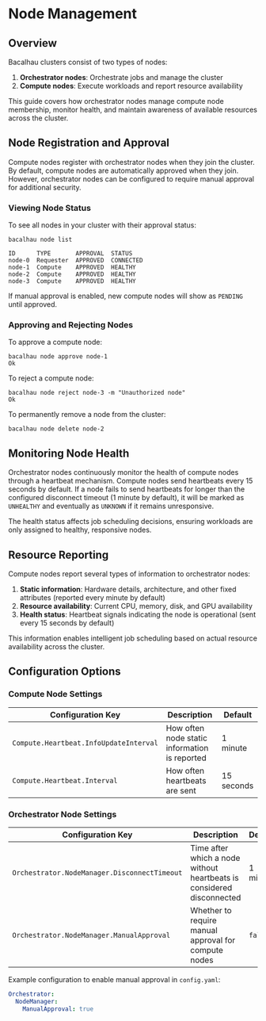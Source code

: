 # Node Management

## Overview

Bacalhau clusters consist of two types of nodes:

1. **Orchestrator nodes**: Orchestrate jobs and manage the cluster
2. **Compute nodes**: Execute workloads and report resource availability

This guide covers how orchestrator nodes manage compute node membership, monitor health, and maintain awareness of available resources across the cluster.

## Node Registration and Approval

Compute nodes register with orchestrator nodes when they join the cluster. By default, compute nodes are automatically approved when they join. However, orchestrator nodes can be configured to require manual approval for additional security.

### Viewing Node Status

To see all nodes in your cluster with their approval status:

```shell
bacalhau node list

ID      TYPE       APPROVAL  STATUS
node-0  Requester  APPROVED  CONNECTED
node-1  Compute    APPROVED  HEALTHY
node-2  Compute    APPROVED  HEALTHY
node-3  Compute    APPROVED  HEALTHY
```

If manual approval is enabled, new compute nodes will show as `PENDING` until approved.

### Approving and Rejecting Nodes

To approve a compute node:

```shell
bacalhau node approve node-1
Ok
```

To reject a compute node:

```shell
bacalhau node reject node-3 -m "Unauthorized node"
Ok
```

To permanently remove a node from the cluster:

```shell
bacalhau node delete node-2
```

## Monitoring Node Health

Orchestrator nodes continuously monitor the health of compute nodes through a heartbeat mechanism. Compute nodes send heartbeats every 15 seconds by default. If a node fails to send heartbeats for longer than the configured disconnect timeout (1 minute by default), it will be marked as `UNHEALTHY` and eventually as `UNKNOWN` if it remains unresponsive.

The health status affects job scheduling decisions, ensuring workloads are only assigned to healthy, responsive nodes.

## Resource Reporting

Compute nodes report several types of information to orchestrator nodes:

1. **Static information**: Hardware details, architecture, and other fixed attributes (reported every minute by default)
2. **Resource availability**: Current CPU, memory, disk, and GPU availability
3. **Health status**: Heartbeat signals indicating the node is operational (sent every 15 seconds by default)

This information enables intelligent job scheduling based on actual resource availability across the cluster.

## Configuration Options

### Compute Node Settings

| Configuration Key | Description | Default |
|-------------------|-------------|---------|
| `Compute.Heartbeat.InfoUpdateInterval` | How often node static information is reported | 1 minute |
| `Compute.Heartbeat.Interval` | How often heartbeats are sent | 15 seconds |

### Orchestrator Node Settings

| Configuration Key | Description | Default |
|-------------------|-------------|---------|
| `Orchestrator.NodeManager.DisconnectTimeout` | Time after which a node without heartbeats is considered disconnected | 1 minute |
| `Orchestrator.NodeManager.ManualApproval` | Whether to require manual approval for compute nodes | `false` |

Example configuration to enable manual approval in `config.yaml`:

```yaml
Orchestrator:
  NodeManager:
    ManualApproval: true
```